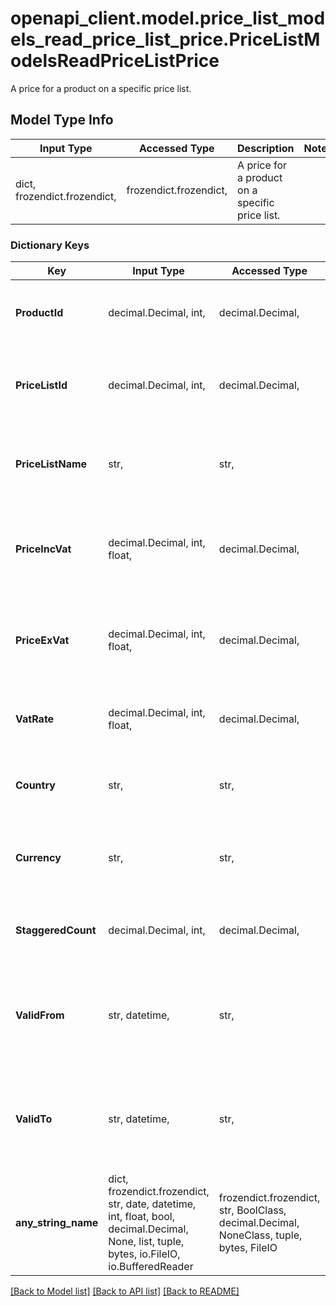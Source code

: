 # openapi_client.model.price_list_models_read_price_list_price.PriceListModelsReadPriceListPrice

A price for a product on a specific price list.

## Model Type Info
Input Type | Accessed Type | Description | Notes
------------ | ------------- | ------------- | -------------
dict, frozendict.frozendict,  | frozendict.frozendict,  | A price for a product on a specific price list. | 

### Dictionary Keys
Key | Input Type | Accessed Type | Description | Notes
------------ | ------------- | ------------- | ------------- | -------------
**ProductId** | decimal.Decimal, int,  | decimal.Decimal,  | The id of the product that this price applies to. | [optional] value must be a 32 bit integer
**PriceListId** | decimal.Decimal, int,  | decimal.Decimal,  | The id of the price list that this price is associated with. | [optional] value must be a 32 bit integer
**PriceListName** | str,  | str,  | The name of the price list that this price is associated with. | [optional] 
**PriceIncVat** | decimal.Decimal, int, float,  | decimal.Decimal,  | The price, inc VAT, in the currency of the associated price list. | [optional] value must be a 64 bit float
**PriceExVat** | decimal.Decimal, int, float,  | decimal.Decimal,  | The price, ex VAT, in the currency of the associated price list. | [optional] value must be a 64 bit float
**VatRate** | decimal.Decimal, int, float,  | decimal.Decimal,  | The Vat Rate | [optional] value must be a 64 bit float
**Country** | str,  | str,  | The 2-letter ISO country code for this price. | [optional] 
**Currency** | str,  | str,  | The 3-letter ISO 4217 currency code for this price. | [optional] 
**StaggeredCount** | decimal.Decimal, int,  | decimal.Decimal,  | Staggered count for this price. Defaults to 1. | [optional] value must be a 32 bit integer
**ValidFrom** | str, datetime,  | str,  | The date the price is valid from. | [optional] value must conform to RFC-3339 date-time
**ValidTo** | str, datetime,  | str,  | The date the price is valid to. | [optional] value must conform to RFC-3339 date-time
**any_string_name** | dict, frozendict.frozendict, str, date, datetime, int, float, bool, decimal.Decimal, None, list, tuple, bytes, io.FileIO, io.BufferedReader | frozendict.frozendict, str, BoolClass, decimal.Decimal, NoneClass, tuple, bytes, FileIO | any string name can be used but the value must be the correct type | [optional]

[[Back to Model list]](../../README.md#documentation-for-models) [[Back to API list]](../../README.md#documentation-for-api-endpoints) [[Back to README]](../../README.md)


